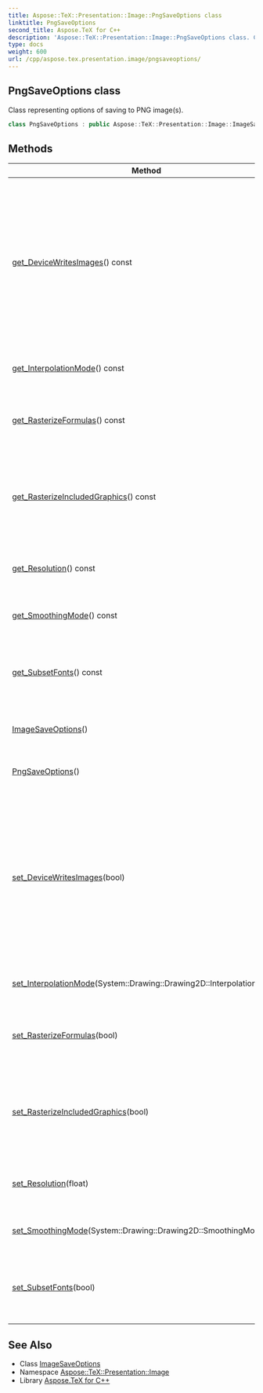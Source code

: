```yaml
---
title: Aspose::TeX::Presentation::Image::PngSaveOptions class
linktitle: PngSaveOptions
second_title: Aspose.TeX for C++
description: 'Aspose::TeX::Presentation::Image::PngSaveOptions class. Class representing options of saving to PNG image(s) in C++.'
type: docs
weight: 600
url: /cpp/aspose.tex.presentation.image/pngsaveoptions/
---
```

## PngSaveOptions class


Class representing options of saving to PNG image(s).

```cpp
class PngSaveOptions : public Aspose::TeX::Presentation::Image::ImageSaveOptions
```

## Methods

| Method | Description |
| --- | --- |
| [get_DeviceWritesImages](../imagesaveoptions/get_devicewritesimages/)() const | Gets/sets the flag that determines whether the image device will write output images. Set it to **false** if you are planning to write images using image device's Result property. |
| [get_InterpolationMode](../imagesaveoptions/get_interpolationmode/)() const | Gets/sets the interpolation mode. |
| [get_RasterizeFormulas](../../aspose.tex.presentation/saveoptions/get_rasterizeformulas/)() const | Gets/sets the flag that allows to rasterize math formulas. |
| [get_RasterizeIncludedGraphics](../../aspose.tex.presentation/saveoptions/get_rasterizeincludedgraphics/)() const | Gets/sets the flag that allows to rasterize PS/EPS and/or XPS/OXPS included graphics. |
| [get_Resolution](../imagesaveoptions/get_resolution/)() const | Gets/sets the array of numbers of pages to convert. |
| [get_SmoothingMode](../imagesaveoptions/get_smoothingmode/)() const | Gets/sets the smoothing mode. |
| [get_SubsetFonts](../../aspose.tex.presentation/saveoptions/get_subsetfonts/)() const | Gets/sets the flag indicating whether to subset fonts in output file or not. |
| [ImageSaveOptions](../imagesaveoptions/imagesaveoptions/)() | Creates new instance of options. |
| [PngSaveOptions](./pngsaveoptions/)() | Creates new instance of options. |
| [set_DeviceWritesImages](../imagesaveoptions/set_devicewritesimages/)(bool) | Gets/sets the flag that determines whether the image device will write output images. Set it to **false** if you are planning to write images using image device's Result property. |
| [set_InterpolationMode](../imagesaveoptions/set_interpolationmode/)(System::Drawing::Drawing2D::InterpolationMode) | Gets/sets the interpolation mode. |
| [set_RasterizeFormulas](../../aspose.tex.presentation/saveoptions/set_rasterizeformulas/)(bool) | Gets/sets the flag that allows to rasterize math formulas. |
| [set_RasterizeIncludedGraphics](../../aspose.tex.presentation/saveoptions/set_rasterizeincludedgraphics/)(bool) | Gets/sets the flag that allows to rasterize PS/EPS and/or XPS/OXPS included graphics. |
| [set_Resolution](../imagesaveoptions/set_resolution/)(float) | Gets/sets the array of numbers of pages to convert. |
| [set_SmoothingMode](../imagesaveoptions/set_smoothingmode/)(System::Drawing::Drawing2D::SmoothingMode) | Gets/sets the smoothing mode. |
| [set_SubsetFonts](../../aspose.tex.presentation/saveoptions/set_subsetfonts/)(bool) | Gets/sets the flag indicating whether to subset fonts in output file or not. |
## See Also

* Class [ImageSaveOptions](../imagesaveoptions/)
* Namespace [Aspose::TeX::Presentation::Image](../)
* Library [Aspose.TeX for C++](../../)
